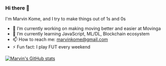 ### Hi there 👋

I'm Marvin Kome, and I try to make things out of 1s and 0s

- 🔭 I’m currently working on making moving better and easier at Movinga
- 🌱 I’m currently learning JavaScript, ML/DL, Blockchain ecosystem
- 📫 How to reach me: marvinkome@gmail.com
- ⚡ Fun fact: I play FUT every weekend

[![Marvin's GitHub stats](https://github-readme-stats.vercel.app/api?username=marvinkome&count_private=true&show_icons=true)](https://github.com/anuraghazra/github-readme-stats)
